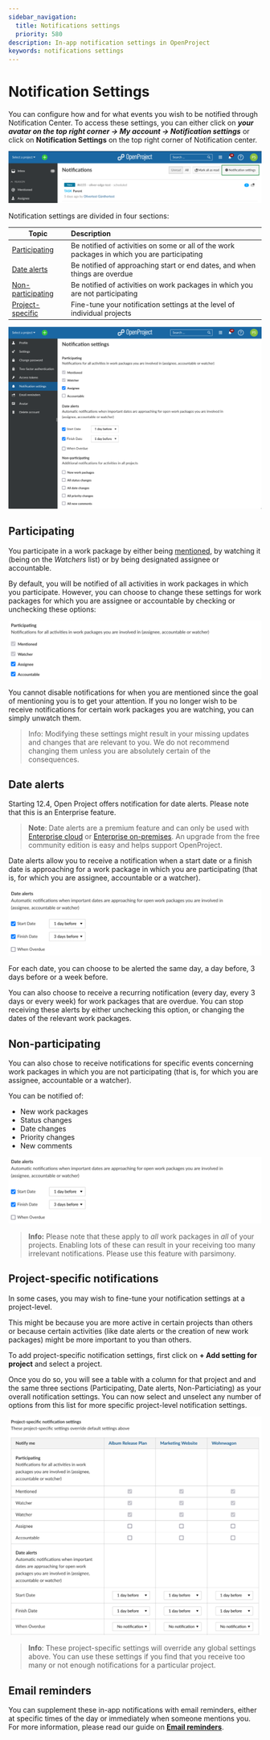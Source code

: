 ```yaml
---
sidebar_navigation:
  title: Notifications settings
  priority: 580
description: In-app notification settings in OpenProject
keywords: notifications settings
---
```

# Notification Settings

You can configure how and for what events you wish to be notified through Notification Center. To access these settings, you can either click on **_your avatar on the top right corner → My account → Notification settings_** or click on **Notification Settings** on the top right corner of Notification center.

![A screenshot of Notification center with the Notification settings button highlighted](Notification-settings-12.4-fromNotificationCenter.png)

Notification settings are divided in four sections:

| Topic                                                        | Description                                                  |
| ------------------------------------------------------------ | :----------------------------------------------------------- |
| [Participating](#participating) | Be notified of activities on some or all of the work packages in which you are participating |
| [Date alerts](#date-alerts) | Be notified of approaching start or end dates, and when things are overdue |
| [Non-participating](#non-participating) | Be notified of activities on work packages in which you are not participating |
| [Project-specific](#project-specific-notifications) | Fine-tune your notification settings at the level of individual projects |


![A screenshot of the notification settings page](Notification-settings-12.4-overall.png)

## Participating

You participate in a work package by either being [mentioned](../../work-packages/edit-work-package/#-notification-mention), by watching it (being on the _Watchers_ list) or by being designated assignee or accountable. 

By default, you will be notified of all activities in work packages in which you participate. However, you can choose to change these settings for work packages for which you are assignee or accountable by checking or unchecking these options:

![A screenshot of options for participating work packages](Notification-settings-12.4-Participating.png)

You cannot disable notifications for when you are mentioned since the goal of mentioning you is to get your attention. If you no longer wish to be receive notifications for certain work packages you are watching, you can simply unwatch them.

> Info: Modifying these settings might result in your missing updates and changes that are relevant to you. We do not recommend changing them unless you are absolutely certain of the consequences.

## Date alerts

Starting 12.4, Open Project offers notification for date alerts. Please note that this is an Enterprise feature.

> **Note**: Date alerts are a premium feature and can only be used with [Enterprise cloud](../../../enterprise-guide/enterprise-cloud-guide/) or  [Enterprise on-premises](../../../enterprise-on-premises-guide/). An upgrade from the free community edition is easy and helps support OpenProject.

Date alerts allow you to receive a notification when a start date or a finish date is approaching for a work package in which you are participating (that is, for which you are assignee, accountable or a watcher). 

![A screenshot of options for date alerts](Notification-settings-12.4-dateAlerts.png)

For each date, you can choose to be alerted the same day, a day before, 3 days before or a week before.

You can also choose to receive a recurring notification (every day, every 3 days or every week) for work packages that are overdue. You can stop receiving these alerts by either unchecking this option, or changing the dates of the relevant work packages.

## Non-participating

You can also chose to receive notifications for specific events concerning work packages in which you are not participating (that is, for which you are assignee, accountable or a watcher). 

You can be notified of:

- New work packages
- Status changes
- Date changes
- Priority changes
- New comments

![A screenshot of options for non-participating work packages](Notification-settings-12.4-dateAlerts.png)

> **Info:** Please note that these apply to _all_ work packages in _all_ of your projects. Enabling lots of these can result in your receiving too many irrelevant notifications. Please use this feature with parsimony. 



## Project-specific notifications

In some cases, you may wish to fine-tune your notification settings at a project-level. 

This might be because you are more active in certain projects than others or because certain activities (like date alerts or the creation of new work packages) might be more important to you than others.

To add project-specific notification settings, first click on **+ Add setting for project** and select a project. 

Once you do so, you will see a table with a column for that project and and the same three sections (Participating, Date alerts, Non-Particiating) as your overall notification settings. You can now select and unselect any number of options from this list for more specific project-level notification settings.

![Text](Notification-settings-12.4-projectSpecific.png)

> **Info**: These project-specific settings will override any global settings above. You can use these settings if you find that you receive too many or not enough notifications for a particular project.

## Email reminders

You can supplement these in-app notifications with email reminders, either at specific times of the day or immediately when someone mentions you. For more information, please read our guide on **[Email reminders](../../../getting-started/my-account#email-reminders)**.
